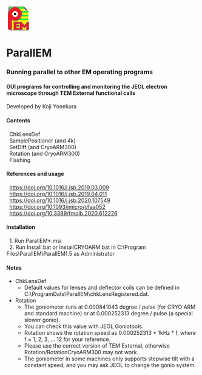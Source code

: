 ![Top](ParallEM.png)
# ParallEM
### Running parallel to other EM operating programs
#### GUI programs for controlling and monitoring the JEOL electron microscope through TEM External functional calls
Developed by Koji Yonekura<BR>
#### Contents
  &nbsp; ChkLensDef<BR>
  &nbsp; SamplePositioner (and 4k)<BR>
  &nbsp; SetDiff (and CryoARM300)<BR>
  &nbsp; Rotation (and CryoARM300)<BR>
  &nbsp; Flashing<BR>  
#### References and usage
  &nbsp; https://doi.org/10.1016/j.jsb.2019.03.009<BR>
  &nbsp; https://doi.org/10.1016/j.jsb.2019.04.011<BR>
  &nbsp; https://doi.org/10.1016/j.jsb.2020.107549<BR>
  &nbsp; https://doi.org/10.1093/jmicro/dfaa052<BR>
  &nbsp; https://doi.org/10.3389/fmolb.2020.612226<BR>
#### Installation
  &nbsp;&nbsp;1. Run ParallEM*.msi<BR>
  &nbsp;&nbsp;2. Run Install.bat or InstallCRYOARM.bat in C:\Program Files\ParallEM\ParallEM1.5 as Administrator<BR>
#### Notes
- ChkLensDef
  - Default values for lenses and deflector coils can be defined in C:\ProgramData\ParallEM\chkLensRegistered.dat.
- Rotation
  * The goniometer runs at 0.000841043 degree / pulse (for CRYO ARM and standard machine) or at 0.000252313 degree / pulse (a special slower gonio).
  * You can check this value with JEOL Goniotools.
  * Rotation shows the rotation speed as 0.000252313 * 1kHz * f, where f = 1, 2, 3, ... 12 for your reference.
  * Please use the correct version of TEM External, otherwise Rotation/RotationCryoARM300 may not work. 
  * The goniometer in some machines only supports stepwise tilt with a constant speed, and you may ask JEOL to change the gonio system.


 
